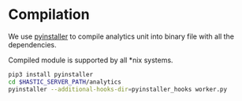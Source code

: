 # Compilation

We use [pyinstaller](https://www.pyinstaller.org/) to compile analytics unit into binary file with all the dependencies.

Compiled module is supported by all *nix systems.

```bash
pip3 install pyinstaller
cd $HASTIC_SERVER_PATH/analytics
pyinstaller --additional-hooks-dir=pyinstaller_hooks worker.py
```

